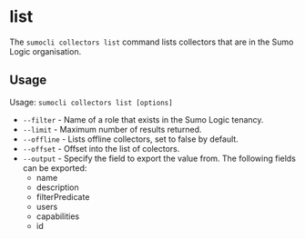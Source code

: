 # list

The `sumocli collectors list` command lists collectors that are in the Sumo Logic organisation.

## Usage

Usage: `sumocli collectors list [options]`

* `--filter` - Name of a role that exists in the Sumo Logic tenancy.
* `--limit` - Maximum number of results returned.
* `--offline` - Lists offline collectors, set to false by default.
* `--offset` - Offset into the list of colectors.
* `--output` - Specify the field to export the value from. The following fields can be exported:
  * name
  * description
  * filterPredicate
  * users
  * capabilities
  * id
